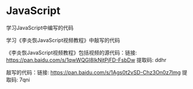 # JavaScript
学习JavaScript中编写的代码

学习《李炎恢JavaScript视频教程》中敲写的代码

《李炎恢JavaScript视频教程》包括视频的源代码：链接: https://pan.baidu.com/s/1qwWQGI8IkNjtPjFD-FsbDw 提取码: ddhr 

敲写的代码：链接: https://pan.baidu.com/s/1Ags0t2vSD-Chz3On0z7lmg 提取码: 7qni 
